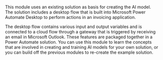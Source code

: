 This module uses an existing solution as basis for creating the AI model. The solution includes a desktop flow that is built into Microsoft Power Automate Desktop to perform actions in an invoicing application.

The desktop flow contains various input and output variables and is connected to a cloud flow through a gateway that is triggered by receiving an email in Microsoft Outlook. These features are packaged together in a Power Automate solution. You can use this module to learn the concepts that are involved in creating and training AI models for your own solution, or you can build off the previous modules to re-create the example solution.
